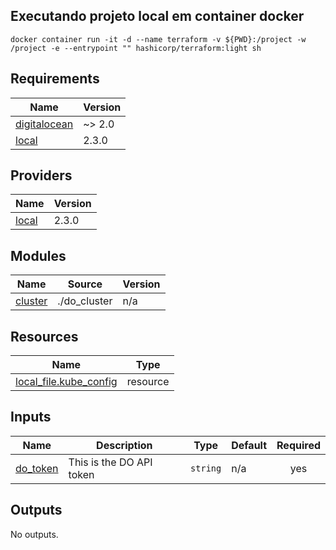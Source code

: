 ## Executando projeto local em container docker
```
docker container run -it -d --name terraform -v ${PWD}:/project -w /project -e --entrypoint "" hashicorp/terraform:light sh
```
## Requirements

| Name | Version |
|------|---------|
| <a name="requirement_digitalocean"></a> [digitalocean](#requirement\_digitalocean) | ~> 2.0 |
| <a name="requirement_local"></a> [local](#requirement\_local) | 2.3.0 |

## Providers

| Name | Version |
|------|---------|
| <a name="provider_local"></a> [local](#provider\_local) | 2.3.0 |

## Modules

| Name | Source | Version |
|------|--------|---------|
| <a name="module_cluster"></a> [cluster](#module\_cluster) | ./do_cluster | n/a |

## Resources

| Name | Type |
|------|------|
| [local_file.kube_config](https://registry.terraform.io/providers/hashicorp/local/2.3.0/docs/resources/file) | resource |

## Inputs

| Name | Description | Type | Default | Required |
|------|-------------|------|---------|:--------:|
| <a name="input_do_token"></a> [do\_token](#input\_do\_token) | This is the DO API token | `string` | n/a | yes |

## Outputs

No outputs.
